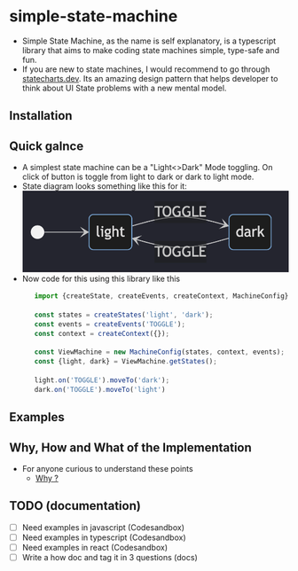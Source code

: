 # simple-state-machine

- Simple State Machine, as the name is self explanatory, is a typescript library that aims to make coding state machines simple, type-safe and fun. 
- If you are new to state machines, I would recommend to go through [statecharts.dev](https://statecharts.dev/what-is-a-state-machine.html). Its an amazing design pattern that helps developer to think about UI State problems with a new mental model. 

## Installation

## Quick galnce
- A simplest state machine can be a "Light<>Dark" Mode toggling. On click of button is toggle from light to dark or dark to light mode.
- State diagram looks something like this for it: ![toggle-sm](./docs/assets/toggle-sm.png)
- Now code for this using this library like this
   ```js
      import {createState, createEvents, createContext, MachineConfig} from 'simple-state-machine'

      const states = createStates('light', 'dark');
      const events = createEvents('TOGGLE');
      const context = createContext({});

      const ViewMachine = new MachineConfig(states, context, events);
      const {light, dark} = ViewMachine.getStates();
      
      light.on('TOGGLE').moveTo('dark');
      dark.on('TOGGLE').moveTo('light')
   ```

## Examples


## Why, How and What of the Implementation

- For anyone curious to understand these points 
  - [Why ?](./docs/why.md)


## TODO (documentation)

- [ ] Need examples in javascript (Codesandbox)
- [ ] Need examples in typescript (Codesandbox)
- [ ] Need examples in react (Codesandbox)
- [ ] Write a how doc and tag it in 3 questions (docs)
